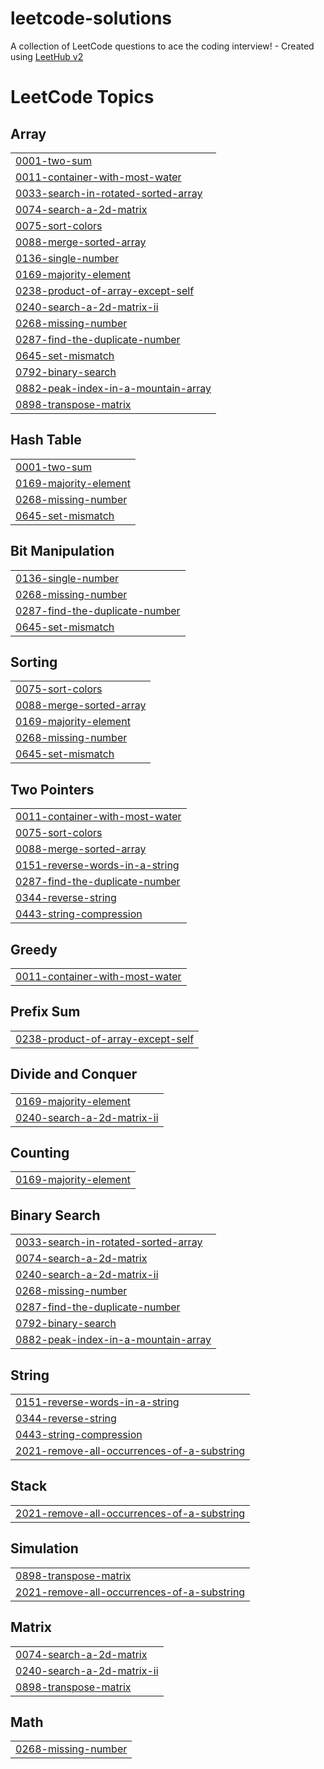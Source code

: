 # leetcode-solutions
A collection of LeetCode questions to ace the coding interview! - Created using [LeetHub v2](https://github.com/arunbhardwaj/LeetHub-2.0)

<!---LeetCode Topics Start-->
# LeetCode Topics
## Array
|  |
| ------- |
| [0001-two-sum](https://github.com/tanned366/leetcode-solutions/tree/master/0001-two-sum) |
| [0011-container-with-most-water](https://github.com/tanned366/leetcode-solutions/tree/master/0011-container-with-most-water) |
| [0033-search-in-rotated-sorted-array](https://github.com/tanned366/leetcode-solutions/tree/master/0033-search-in-rotated-sorted-array) |
| [0074-search-a-2d-matrix](https://github.com/tanned366/leetcode-solutions/tree/master/0074-search-a-2d-matrix) |
| [0075-sort-colors](https://github.com/tanned366/leetcode-solutions/tree/master/0075-sort-colors) |
| [0088-merge-sorted-array](https://github.com/tanned366/leetcode-solutions/tree/master/0088-merge-sorted-array) |
| [0136-single-number](https://github.com/tanned366/leetcode-solutions/tree/master/0136-single-number) |
| [0169-majority-element](https://github.com/tanned366/leetcode-solutions/tree/master/0169-majority-element) |
| [0238-product-of-array-except-self](https://github.com/tanned366/leetcode-solutions/tree/master/0238-product-of-array-except-self) |
| [0240-search-a-2d-matrix-ii](https://github.com/tanned366/leetcode-solutions/tree/master/0240-search-a-2d-matrix-ii) |
| [0268-missing-number](https://github.com/tanned366/leetcode-solutions/tree/master/0268-missing-number) |
| [0287-find-the-duplicate-number](https://github.com/tanned366/leetcode-solutions/tree/master/0287-find-the-duplicate-number) |
| [0645-set-mismatch](https://github.com/tanned366/leetcode-solutions/tree/master/0645-set-mismatch) |
| [0792-binary-search](https://github.com/tanned366/leetcode-solutions/tree/master/0792-binary-search) |
| [0882-peak-index-in-a-mountain-array](https://github.com/tanned366/leetcode-solutions/tree/master/0882-peak-index-in-a-mountain-array) |
| [0898-transpose-matrix](https://github.com/tanned366/leetcode-solutions/tree/master/0898-transpose-matrix) |
## Hash Table
|  |
| ------- |
| [0001-two-sum](https://github.com/tanned366/leetcode-solutions/tree/master/0001-two-sum) |
| [0169-majority-element](https://github.com/tanned366/leetcode-solutions/tree/master/0169-majority-element) |
| [0268-missing-number](https://github.com/tanned366/leetcode-solutions/tree/master/0268-missing-number) |
| [0645-set-mismatch](https://github.com/tanned366/leetcode-solutions/tree/master/0645-set-mismatch) |
## Bit Manipulation
|  |
| ------- |
| [0136-single-number](https://github.com/tanned366/leetcode-solutions/tree/master/0136-single-number) |
| [0268-missing-number](https://github.com/tanned366/leetcode-solutions/tree/master/0268-missing-number) |
| [0287-find-the-duplicate-number](https://github.com/tanned366/leetcode-solutions/tree/master/0287-find-the-duplicate-number) |
| [0645-set-mismatch](https://github.com/tanned366/leetcode-solutions/tree/master/0645-set-mismatch) |
## Sorting
|  |
| ------- |
| [0075-sort-colors](https://github.com/tanned366/leetcode-solutions/tree/master/0075-sort-colors) |
| [0088-merge-sorted-array](https://github.com/tanned366/leetcode-solutions/tree/master/0088-merge-sorted-array) |
| [0169-majority-element](https://github.com/tanned366/leetcode-solutions/tree/master/0169-majority-element) |
| [0268-missing-number](https://github.com/tanned366/leetcode-solutions/tree/master/0268-missing-number) |
| [0645-set-mismatch](https://github.com/tanned366/leetcode-solutions/tree/master/0645-set-mismatch) |
## Two Pointers
|  |
| ------- |
| [0011-container-with-most-water](https://github.com/tanned366/leetcode-solutions/tree/master/0011-container-with-most-water) |
| [0075-sort-colors](https://github.com/tanned366/leetcode-solutions/tree/master/0075-sort-colors) |
| [0088-merge-sorted-array](https://github.com/tanned366/leetcode-solutions/tree/master/0088-merge-sorted-array) |
| [0151-reverse-words-in-a-string](https://github.com/tanned366/leetcode-solutions/tree/master/0151-reverse-words-in-a-string) |
| [0287-find-the-duplicate-number](https://github.com/tanned366/leetcode-solutions/tree/master/0287-find-the-duplicate-number) |
| [0344-reverse-string](https://github.com/tanned366/leetcode-solutions/tree/master/0344-reverse-string) |
| [0443-string-compression](https://github.com/tanned366/leetcode-solutions/tree/master/0443-string-compression) |
## Greedy
|  |
| ------- |
| [0011-container-with-most-water](https://github.com/tanned366/leetcode-solutions/tree/master/0011-container-with-most-water) |
## Prefix Sum
|  |
| ------- |
| [0238-product-of-array-except-self](https://github.com/tanned366/leetcode-solutions/tree/master/0238-product-of-array-except-self) |
## Divide and Conquer
|  |
| ------- |
| [0169-majority-element](https://github.com/tanned366/leetcode-solutions/tree/master/0169-majority-element) |
| [0240-search-a-2d-matrix-ii](https://github.com/tanned366/leetcode-solutions/tree/master/0240-search-a-2d-matrix-ii) |
## Counting
|  |
| ------- |
| [0169-majority-element](https://github.com/tanned366/leetcode-solutions/tree/master/0169-majority-element) |
## Binary Search
|  |
| ------- |
| [0033-search-in-rotated-sorted-array](https://github.com/tanned366/leetcode-solutions/tree/master/0033-search-in-rotated-sorted-array) |
| [0074-search-a-2d-matrix](https://github.com/tanned366/leetcode-solutions/tree/master/0074-search-a-2d-matrix) |
| [0240-search-a-2d-matrix-ii](https://github.com/tanned366/leetcode-solutions/tree/master/0240-search-a-2d-matrix-ii) |
| [0268-missing-number](https://github.com/tanned366/leetcode-solutions/tree/master/0268-missing-number) |
| [0287-find-the-duplicate-number](https://github.com/tanned366/leetcode-solutions/tree/master/0287-find-the-duplicate-number) |
| [0792-binary-search](https://github.com/tanned366/leetcode-solutions/tree/master/0792-binary-search) |
| [0882-peak-index-in-a-mountain-array](https://github.com/tanned366/leetcode-solutions/tree/master/0882-peak-index-in-a-mountain-array) |
## String
|  |
| ------- |
| [0151-reverse-words-in-a-string](https://github.com/tanned366/leetcode-solutions/tree/master/0151-reverse-words-in-a-string) |
| [0344-reverse-string](https://github.com/tanned366/leetcode-solutions/tree/master/0344-reverse-string) |
| [0443-string-compression](https://github.com/tanned366/leetcode-solutions/tree/master/0443-string-compression) |
| [2021-remove-all-occurrences-of-a-substring](https://github.com/tanned366/leetcode-solutions/tree/master/2021-remove-all-occurrences-of-a-substring) |
## Stack
|  |
| ------- |
| [2021-remove-all-occurrences-of-a-substring](https://github.com/tanned366/leetcode-solutions/tree/master/2021-remove-all-occurrences-of-a-substring) |
## Simulation
|  |
| ------- |
| [0898-transpose-matrix](https://github.com/tanned366/leetcode-solutions/tree/master/0898-transpose-matrix) |
| [2021-remove-all-occurrences-of-a-substring](https://github.com/tanned366/leetcode-solutions/tree/master/2021-remove-all-occurrences-of-a-substring) |
## Matrix
|  |
| ------- |
| [0074-search-a-2d-matrix](https://github.com/tanned366/leetcode-solutions/tree/master/0074-search-a-2d-matrix) |
| [0240-search-a-2d-matrix-ii](https://github.com/tanned366/leetcode-solutions/tree/master/0240-search-a-2d-matrix-ii) |
| [0898-transpose-matrix](https://github.com/tanned366/leetcode-solutions/tree/master/0898-transpose-matrix) |
## Math
|  |
| ------- |
| [0268-missing-number](https://github.com/tanned366/leetcode-solutions/tree/master/0268-missing-number) |
<!---LeetCode Topics End-->